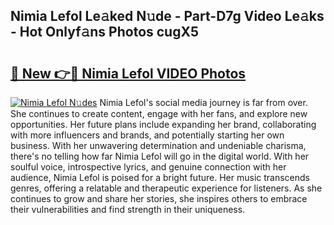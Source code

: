 ## Nimia Lefol Le𝚊ked N𝚞de - Part-D7g Video Le𝚊ks - Hot Onlyf𝚊ns Photos cugX5

# <h2><a href="http://ac51872.deff.icu/?id=Nimia+Lefol">🔗 New 👉🔴 Nimia Lefol VIDEO Photos</a></h2>

[![Nimia Lefol N𝚞des](https://i.imgur.com/rIISA9y.gif)](http://ac51872.deff.icu/?id=Nimia+Lefol)
Nimia Lefol's social media journey is far from over. She continues to create content, engage with her fans, and explore new opportunities. Her future plans include expanding her brand, collaborating with more influencers and brands, and potentially starting her own business. With her unwavering determination and undeniable charisma, there's no telling how far Nimia Lefol will go in the digital world. With her soulful voice, introspective lyrics, and genuine connection with her audience, Nimia Lefol is poised for a bright future. Her music transcends genres, offering a relatable and therapeutic experience for listeners. As she continues to grow and share her stories, she inspires others to embrace their vulnerabilities and find strength in their uniqueness.
